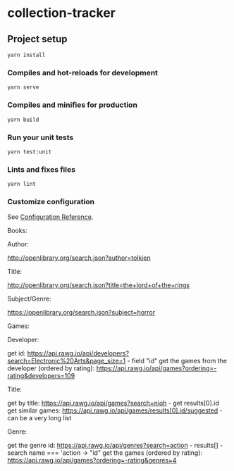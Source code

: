 # collection-tracker

## Project setup
```
yarn install
```

### Compiles and hot-reloads for development
```
yarn serve
```

### Compiles and minifies for production
```
yarn build
```

### Run your unit tests
```
yarn test:unit
```

### Lints and fixes files
```
yarn lint
```

### Customize configuration
See [Configuration Reference](https://cli.vuejs.org/config/).

Books:

Author:

http://openlibrary.org/search.json?author=tolkien

Title:

http://openlibrary.org/search.json?title=the+lord+of+the+rings

Subject/Genre:

https://openlibrary.org/search.json?subject=horror

Games:

Developer:

get id: https://api.rawg.io/api/developers?search=Electronic%20Arts&page_size=1 - field "id"
get the games from the developer (ordered by rating): https://api.rawg.io/api/games?ordering=-rating&developers=109

Title:

get by title: https://api.rawg.io/api/games?search=nioh - get results[0].id
get similar games: https://api.rawg.io/api/games/results[0].id/suggested - can be a very long list

Genre:

get the genre id: https://api.rawg.io/api/genres?search=action - results[] - search name === 'action -> "id"
get the games (ordered by rating): https://api.rawg.io/api/games?ordering=-rating&genres=4

